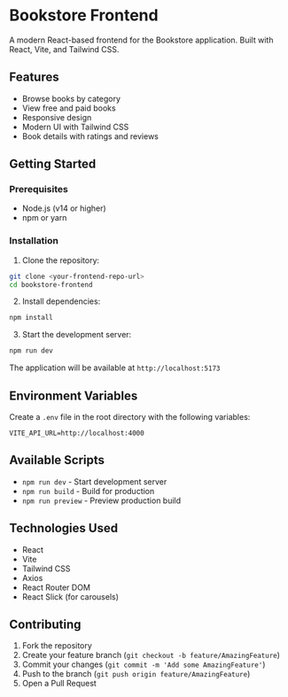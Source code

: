 # Bookstore Frontend

A modern React-based frontend for the Bookstore application. Built with React, Vite, and Tailwind CSS.

## Features

- Browse books by category
- View free and paid books
- Responsive design
- Modern UI with Tailwind CSS
- Book details with ratings and reviews

## Getting Started

### Prerequisites

- Node.js (v14 or higher)
- npm or yarn

### Installation

1. Clone the repository:
```bash
git clone <your-frontend-repo-url>
cd bookstore-frontend
```

2. Install dependencies:
```bash
npm install
```

3. Start the development server:
```bash
npm run dev
```

The application will be available at `http://localhost:5173`

## Environment Variables

Create a `.env` file in the root directory with the following variables:
```
VITE_API_URL=http://localhost:4000
```

## Available Scripts

- `npm run dev` - Start development server
- `npm run build` - Build for production
- `npm run preview` - Preview production build

## Technologies Used

- React
- Vite
- Tailwind CSS
- Axios
- React Router DOM
- React Slick (for carousels)

## Contributing

1. Fork the repository
2. Create your feature branch (`git checkout -b feature/AmazingFeature`)
3. Commit your changes (`git commit -m 'Add some AmazingFeature'`)
4. Push to the branch (`git push origin feature/AmazingFeature`)
5. Open a Pull Request
